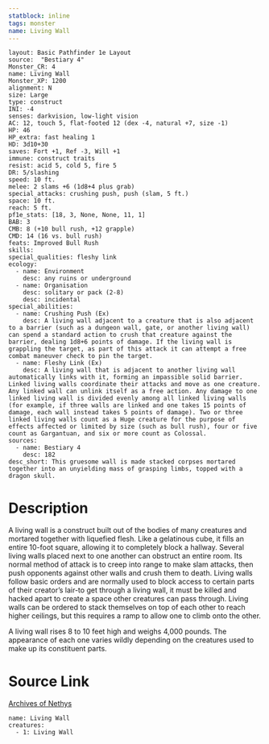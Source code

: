 ```yaml
---
statblock: inline
tags: monster
name: Living Wall
---
```

```statblock
layout: Basic Pathfinder 1e Layout
source:  "Bestiary 4"
Monster_CR: 4
name: Living Wall
Monster_XP: 1200
alignment: N
size: Large
type: construct
INI: -4
senses: darkvision, low-light vision
AC: 12, touch 5, flat-footed 12 (dex -4, natural +7, size -1)
HP: 46
HP_extra: fast healing 1
HD: 3d10+30
saves: Fort +1, Ref -3, Will +1
immune: construct traits
resist: acid 5, cold 5, fire 5
DR: 5/slashing
speed: 10 ft.
melee: 2 slams +6 (1d8+4 plus grab)
special_attacks: crushing push, push (slam, 5 ft.)
space: 10 ft.
reach: 5 ft.
pf1e_stats: [18, 3, None, None, 11, 1]
BAB: 3
CMB: 8 (+10 bull rush, +12 grapple)
CMD: 14 (16 vs. bull rush)
feats: Improved Bull Rush
skills: 
special_qualities: fleshy link
ecology:
  - name: Environment
    desc: any ruins or underground
  - name: Organisation
    desc: solitary or pack (2-8)
    desc: incidental
special_abilities:
  - name: Crushing Push (Ex)
    desc: A living wall adjacent to a creature that is also adjacent to a barrier (such as a dungeon wall, gate, or another living wall) can spend a standard action to crush that creature against the barrier, dealing 1d8+6 points of damage. If the living wall is grappling the target, as part of this attack it can attempt a free combat maneuver check to pin the target.
  - name: Fleshy Link (Ex)
    desc: A living wall that is adjacent to another living wall automatically links with it, forming an impassible solid barrier. Linked living walls coordinate their attacks and move as one creature. Any linked wall can unlink itself as a free action. Any damage to one linked living wall is divided evenly among all linked living walls (for example, if three walls are linked and one takes 15 points of damage, each wall instead takes 5 points of damage). Two or three linked living walls count as a Huge creature for the purpose of effects affected or limited by size (such as bull rush), four or five count as Gargantuan, and six or more count as Colossal.
sources:
  - name: Bestiary 4
    desc: 182
desc_short: This gruesome wall is made stacked corpses mortared together into an unyielding mass of grasping limbs, topped with a dragon skull.
```
# Description
A living wall is a construct built out of the bodies of many creatures and mortared together with liquefied flesh. Like a gelatinous cube, it fills an entire 10-foot square, allowing it to completely block a hallway. Several living walls placed next to one another can obstruct an entire room. Its normal method of attack is to creep into range to make slam attacks, then push opponents against other walls and crush them to death. Living walls follow basic orders and are normally used to block access to certain parts of their creator’s lair-to get through a living wall, it must be killed and hacked apart to create a space other creatures can pass through. Living walls can be ordered to stack themselves on top of each other to reach higher ceilings, but this requires a ramp to allow one to climb onto the other.

A living wall rises 8 to 10 feet high and weighs 4,000 pounds. The appearance of each one varies wildly depending on the creatures used to make up its constituent parts.
# Source Link
[Archives of Nethys](https://aonprd.com/MonsterDisplay.aspx?ItemName=Living%20Wall)
```encounter-table
name: Living Wall
creatures:
  - 1: Living Wall
```
